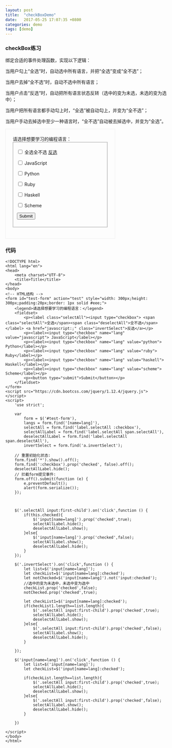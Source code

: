 ```yaml
---
layout: post
title:  "checkBoxDemo"
date:   2017-05-25 17:07:35 +0800
categories: demo
tags: [demo]
---
```

### checkBox练习 ###


绑定合适的事件处理函数，实现以下逻辑：

当用户勾上“全选”时，自动选中所有语言，并把“全选”变成“全不选”；

当用户去掉“全不选”时，自动不选中所有语言；

当用户点击“反选”时，自动把所有语言状态反转（选中的变为未选，未选的变为选中）；

当用户把所有语言都手动勾上时，“全选”被自动勾上，并变为“全不选”；

当用户手动去掉选中至少一种语言时，“全不选”自动被去掉选中，并变为“全选”。




<html lang="en">
<head>
    <meta charset="UTF-8">
    <title>Title</title>
</head>
<body>
<!-- HTML结构 -->
<form id="test-form" action="test" style="width: 300px;height: 300px;padding:20px;border: 1px solid #eee;">
    <legend>请选择想要学习的编程语言：</legend>
    <fieldset>
        <p><label class="selectAll"><input type="checkbox"> <span class="selectAll">全选</span><span class="deselectAll">全不选</span></label> <a href="javascript:;" class="invertSelect">反选</a></p>
        <p><label><input type="checkbox" name="lang" value="javascript"> JavaScript</label></p>
        <p><label><input type="checkbox" name="lang" value="python"> Python</label></p>
        <p><label><input type="checkbox" name="lang" value="ruby"> Ruby</label></p>
        <p><label><input type="checkbox" name="lang" value="haskell"> Haskell</label></p>
        <p><label><input type="checkbox" name="lang" value="scheme"> Scheme</label></p>
        <p><button type="submit">Submit</button></p>
    </fieldset>
</form>
<script src="https://cdn.bootcss.com/jquery/1.12.4/jquery.js"></script>
<script>
    'use strict';

    var
        form = $('#test-form'),
        langs = form.find('[name=lang]'),
        selectAll = form.find('label.selectAll :checkbox'),
        selectAllLabel = form.find('label.selectAll span.selectAll'),
        deselectAllLabel = form.find('label.selectAll span.deselectAll'),
        invertSelect = form.find('a.invertSelect');

    // 重置初始化状态:
    form.find('*').show().off();
    form.find(':checkbox').prop('checked', false).off();
    deselectAllLabel.hide();
    // 拦截form提交事件:
    form.off().submit(function (e) {
        e.preventDefault();
        alert(form.serialize());
    });



    $('.selectAll input:first-child').on('click',function () {
        if(this.checked){
            $('input[name=lang]').prop('checked',true);
            selectAllLabel.hide();
            deselectAllLabel.show();
        }else{
            $('input[name=lang]').prop('checked',false);
            selectAllLabel.show();
            deselectAllLabel.hide();
        }
    });
    
    $('.invertSelect').on('click',function () {
        let list=$('input[name=lang]');
        let checkList=$('input[name=lang]:checked');
        let notChecked=$('input[name=lang]').not('input:checked');
        //选中的变为未选中，未选中变为选中
        checkList.prop('checked',false);
        notChecked.prop('checked',true);
        
        let checkList1=$('input[name=lang]:checked');
        if(checkList1.length==list.length){
            $('.selectAll input:first-child').prop('checked',true);
            selectAllLabel.hide();
            deselectAllLabel.show();
        }else{
            $('.selectAll input:first-child').prop('checked',false);
            selectAllLabel.show();
            deselectAllLabel.hide();
        }

    });

    $('input[name=lang]').on('click',function () {
        let list=$('input[name=lang]');
        let checkList=$('input[name=lang]:checked');

        if(checkList.length==list.length){
            $('.selectAll input:first-child').prop('checked',true);
            selectAllLabel.hide();
            deselectAllLabel.show();
        }else{
            $('.selectAll input:first-child').prop('checked',false);
            selectAllLabel.show();
            deselectAllLabel.hide();
        }

    })

</script>
</body>
</html>
    
### 代码 ###
	<!DOCTYPE html>
	<html lang="en">
	<head>
	    <meta charset="UTF-8">
	    <title>Title</title>
	</head>
	<body>
	<!-- HTML结构 -->
	<form id="test-form" action="test" style="width: 300px;height: 300px;padding:20px;border: 1px solid #eee;">
	    <legend>请选择想要学习的编程语言：</legend>
	    <fieldset>
	        <p><label class="selectAll"><input type="checkbox"> <span class="selectAll">全选</span><span class="deselectAll">全不选</span></label> <a href="javascript:;" class="invertSelect">反选</a></p>
	        <p><label><input type="checkbox" name="lang" value="javascript"> JavaScript</label></p>
	        <p><label><input type="checkbox" name="lang" value="python"> Python</label></p>
	        <p><label><input type="checkbox" name="lang" value="ruby"> Ruby</label></p>
	        <p><label><input type="checkbox" name="lang" value="haskell"> Haskell</label></p>
	        <p><label><input type="checkbox" name="lang" value="scheme"> Scheme</label></p>
	        <p><button type="submit">Submit</button></p>
	    </fieldset>
	</form>
	<script src="https://cdn.bootcss.com/jquery/1.12.4/jquery.js"></script>
	<script>
	    'use strict';
	
	    var
	        form = $('#test-form'),
	        langs = form.find('[name=lang]'),
	        selectAll = form.find('label.selectAll :checkbox'),
	        selectAllLabel = form.find('label.selectAll span.selectAll'),
	        deselectAllLabel = form.find('label.selectAll span.deselectAll'),
	        invertSelect = form.find('a.invertSelect');
	
	    // 重置初始化状态:
	    form.find('*').show().off();
	    form.find(':checkbox').prop('checked', false).off();
	    deselectAllLabel.hide();
	    // 拦截form提交事件:
	    form.off().submit(function (e) {
	        e.preventDefault();
	        alert(form.serialize());
	    });
	
	
	
	    $('.selectAll input:first-child').on('click',function () {
	        if(this.checked){
	            $('input[name=lang]').prop('checked',true);
	            selectAllLabel.hide();
	            deselectAllLabel.show();
	        }else{
	            $('input[name=lang]').prop('checked',false);
	            selectAllLabel.show();
	            deselectAllLabel.hide();
	        }
	    });
	    
	    $('.invertSelect').on('click',function () {
	        let list=$('input[name=lang]');
	        let checkList=$('input[name=lang]:checked');
	        let notChecked=$('input[name=lang]').not('input:checked');
	        //选中的变为未选中，未选中变为选中
	        checkList.prop('checked',false);
	        notChecked.prop('checked',true);
	        
	        let checkList1=$('input[name=lang]:checked');
	        if(checkList1.length==list.length){
	            $('.selectAll input:first-child').prop('checked',true);
	            selectAllLabel.hide();
	            deselectAllLabel.show();
	        }else{
	            $('.selectAll input:first-child').prop('checked',false);
	            selectAllLabel.show();
	            deselectAllLabel.hide();
	        }
	
	    });
	
	    $('input[name=lang]').on('click',function () {
	        let list=$('input[name=lang]');
	        let checkList=$('input[name=lang]:checked');
	
	        if(checkList.length==list.length){
	            $('.selectAll input:first-child').prop('checked',true);
	            selectAllLabel.hide();
	            deselectAllLabel.show();
	        }else{
	            $('.selectAll input:first-child').prop('checked',false);
	            selectAllLabel.show();
	            deselectAllLabel.hide();
	        }
	
	    })
	
	</script>
	</body>
	</html>
